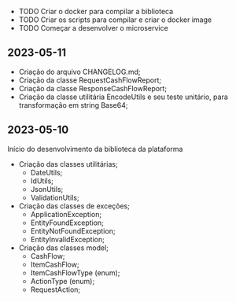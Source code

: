 * TODO Criar o docker para compilar a biblioteca
* TODO Criar os scripts para compilar e criar o docker image
* TODO Começar a desenvolver o microservice


## 2023-05-11

* Criação do arquivo CHANGELOG.md;
* Criação da classe RequestCashFlowReport;
* Criação da classe ResponseCashFlowReport;
* Criação da classe utilitária EncodeUtils e seu teste unitário, para transformação em string Base64;


## 2023-05-10

Início do desenvolvimento da biblioteca da plataforma

* Criação das classes utilitárias;
  * DateUtils;
  * IdUtils;
  * JsonUtils;
  * ValidationUtils;
* Criação das classes de exceções;
  * ApplicationException;
  * EntityFoundException;
  * EntityNotFoundException;
  * EntityInvalidException;
* Criação das classes model;
  * CashFlow;
  * ItemCashFlow;
  * ItemCashFlowType (enum);
  * ActionType (enum);
  * RequestAction;